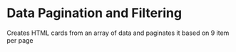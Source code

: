 # Data Pagination and Filtering
 Creates HTML cards from an array of data and paginates it based on 9 item per page

